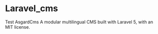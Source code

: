 # Laravel_cms

Test AsgardCms
A modular multilingual CMS built with Laravel 5, with an MIT license.
